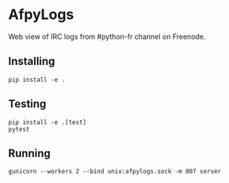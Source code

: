 # AfpyLogs

Web view of IRC logs from #python-fr channel on Freenode.


## Installing

    pip install -e .


## Testing

    pip install -e .[test]
    pytest


## Running

    gunicorn --workers 2 --bind unix:afpylogs.sock -m 007 server

